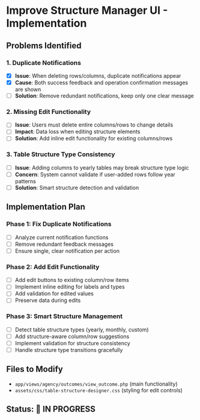 # Improve Structure Manager UI - Implementation

## Problems Identified

### 1. Duplicate Notifications
- [x] **Issue**: When deleting rows/columns, duplicate notifications appear
- [x] **Cause**: Both success feedback and operation confirmation messages are shown
- [ ] **Solution**: Remove redundant notifications, keep only one clear message

### 2. Missing Edit Functionality
- [ ] **Issue**: Users must delete entire columns/rows to change details
- [ ] **Impact**: Data loss when editing structure elements
- [ ] **Solution**: Add inline edit functionality for existing columns/rows

### 3. Table Structure Type Consistency
- [ ] **Issue**: Adding columns to yearly tables may break structure type logic
- [ ] **Concern**: System cannot validate if user-added rows follow year patterns
- [ ] **Solution**: Smart structure detection and validation

## Implementation Plan

### Phase 1: Fix Duplicate Notifications
- [ ] Analyze current notification functions
- [ ] Remove redundant feedback messages
- [ ] Ensure single, clear notification per action

### Phase 2: Add Edit Functionality
- [ ] Add edit buttons to existing column/row items
- [ ] Implement inline editing for labels and types
- [ ] Add validation for edited values
- [ ] Preserve data during edits

### Phase 3: Smart Structure Management
- [ ] Detect table structure types (yearly, monthly, custom)
- [ ] Add structure-aware column/row suggestions
- [ ] Implement validation for structure consistency
- [ ] Handle structure type transitions gracefully

## Files to Modify
- `app/views/agency/outcomes/view_outcome.php` (main functionality)
- `assets/css/table-structure-designer.css` (styling for edit controls)

## Status: 🔄 IN PROGRESS
